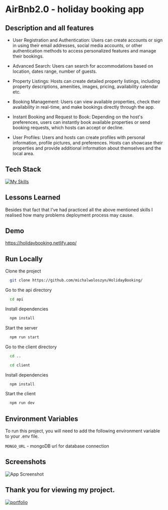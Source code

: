 
# AirBnb2.0 - holiday booking app

## Description and all features

- User Registration and Authentication: Users can create accounts or sign in using their email addresses, social media accounts, or other authentication methods to access personalized features and manage their bookings.

- Advanced Search: Users can search for accommodations based on location, dates range, number of guests.

- Property Listings: Hosts can create detailed property listings, including property descriptions, amenities, images, pricing, availability calendar etc.

- Booking Management: Users can view available properties, check their availability in real-time, and make bookings directly through the app.

- Instant Booking and Request to Book: Depending on the host's preferences, users can instantly book available properties or send booking requests, which hosts can accept or decline.

- User Profiles: Users and hosts can create profiles with personal information, profile pictures, and preferences. Hosts can showcase their properties and provide additional information about themselves and the local area.






## Tech Stack

[![My Skills](https://skills.thijs.gg/icons?i=html,css,js,tailwind,react,nodejs,express,mongo,vite&theme=light)](https://skills.thijs.gg)


## Lessons Learned

Besides that fact that I've had practiced all the above mentioned skills I realised how many problems deployment process may cause.

## Demo

https://holidaybooking.netlify.app/
## Run Locally

Clone the project

```bash
  git clone https://github.com/michalwoloszyn/HolidayBooking/
```

Go to the api directory

```bash
  cd api
```

Install dependencies

```bash
  npm install
```

Start the server

```bash
  npm run start
```

Go to the client directory

```bash
  cd ..
```

```bash
  cd client
```

Install dependencies

```bash
  npm install
```

Start the client

```bash
  npm run dev
```
## Environment Variables

To run this project, you will need to add the following environment variable to your .env file. 

`MONGO_URL` - mongoDB url for database connection




## Screenshots

![App Screenshot](https://via.placeholder.com/468x300?text=App+Screenshot+Here)

## Thank you for viewing my project. 
[![portfolio](https://img.shields.io/badge/my_portfolio-000?style=for-the-badge&logo=ko-fi&logoColor=white)](https://michalwoloszyn.com/)


